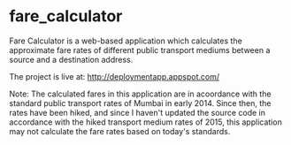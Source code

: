 # fare_calculator
Fare Calculator is a web-based application which calculates the approximate fare rates of different public transport mediums between a source and a destination address.

The project is live at:
http://deploymentapp.appspot.com/

Note: The calculated fares in this application are in acoordance with the standard public transport rates of Mumbai in early 2014. Since then, the rates have been hiked, and since I haven't updated the source code in accordance with the hiked transport medium rates of 2015, this application may not calculate the fare rates based on today's standards.
